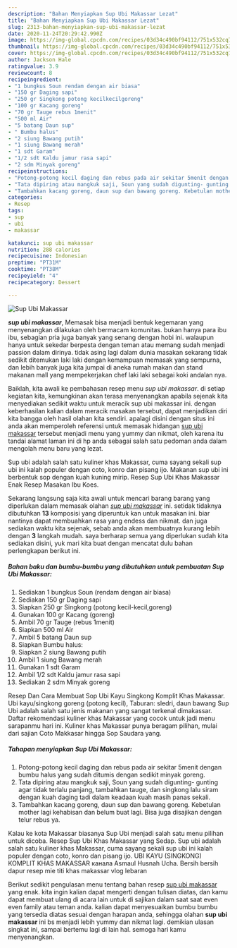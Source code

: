 ```yaml
---
description: "Bahan Menyiapkan Sup Ubi Makassar Lezat"
title: "Bahan Menyiapkan Sup Ubi Makassar Lezat"
slug: 2313-bahan-menyiapkan-sup-ubi-makassar-lezat
date: 2020-11-24T20:29:42.990Z
image: https://img-global.cpcdn.com/recipes/03d34c490bf94112/751x532cq70/sup-ubi-makassar-foto-resep-utama.jpg
thumbnail: https://img-global.cpcdn.com/recipes/03d34c490bf94112/751x532cq70/sup-ubi-makassar-foto-resep-utama.jpg
cover: https://img-global.cpcdn.com/recipes/03d34c490bf94112/751x532cq70/sup-ubi-makassar-foto-resep-utama.jpg
author: Jackson Hale
ratingvalue: 3.9
reviewcount: 8
recipeingredient:
- "1 bungkus Soun rendam dengan air biasa"
- "150 gr Daging sapi"
- "250 gr Singkong potong kecilkecilgoreng"
- "100 gr Kacang goreng"
- "70 gr Tauge rebus 1menit"
- "500 ml Air"
- "5 batang Daun sup"
- " Bumbu halus"
- "2 siung Bawang putih"
- "1 siung Bawang merah"
- "1 sdt Garam"
- "1/2 sdt Kaldu jamur rasa sapi"
- "2 sdm Minyak goreng"
recipeinstructions:
- "Potong-potong kecil daging dan rebus pada air sekitar 5menit dengan bumbu halus yang sudah ditumis dengan sedikit minyak goreng."
- "Tata dipiring atau mangkuk saji, Soun yang sudah digunting- gunting agar tidak terlalu panjang, tambahkan tauge, dan singkong lalu siram dengan kuah daging tadi dalam keadaan kuah masih panas sekali."
- "Tambahkan kacang goreng, daun sup dan bawang goreng. Kebetulan mother lagi kehabisan dan belum buat lagi. Bisa juga disajikan dengan telur rebus ya."
categories:
- Resep
tags:
- sup
- ubi
- makassar

katakunci: sup ubi makassar 
nutrition: 288 calories
recipecuisine: Indonesian
preptime: "PT31M"
cooktime: "PT38M"
recipeyield: "4"
recipecategory: Dessert

---
```



![Sup Ubi Makassar](https://img-global.cpcdn.com/recipes/03d34c490bf94112/751x532cq70/sup-ubi-makassar-foto-resep-utama.jpg)

<b><i>sup ubi makassar</i></b>, Memasak bisa menjadi bentuk kegemaran yang menyenangkan dilakukan oleh bermacam komunitas. bukan hanya para ibu ibu, sebagian pria juga banyak yang senang dengan hobi ini. walaupun hanya untuk sekedar berpesta dengan teman atau memang sudah menjadi passion dalam dirinya. tidak asing lagi dalam dunia masakan sekarang tidak sedikit ditemukan laki laki dengan kemampuan memasak yang sempurna, dan lebih banyak juga kita jumpai di aneka rumah makan dan stand makanan mall yang mempekerjakan chef laki laki sebagai koki andalan nya.

Baiklah, kita awali ke pembahasan resep menu <i>sup ubi makassar</i>. di setiap kegiatan kita, kemungkinan akan terasa menyenangkan apabila sejenak kita menyediakan sedikit waktu untuk meracik sup ubi makassar ini. dengan keberhasilan kalian dalam meracik masakan tersebut, dapat menjadikan diri kita bangga oleh hasil olahan kita sendiri. apalagi disini dengan situs ini anda akan memperoleh referensi untuk memasak hidangan <u>sup ubi makassar</u> tersebut menjadi menu yang yummy dan nikmat, oleh karena itu tandai alamat laman ini di hp anda sebagai salah satu pedoman anda dalam mengolah menu baru yang lezat.

Sup ubi adalah salah satu kuliner khas Makassar, cuma sayang sekali sup ubi ini kalah populer dengan coto, konro dan pisang ijo. Makanan sup ubi ini berbentuk sop dengan kuah kuning mirip. Resep Sup Ubi Khas Makassar Enak Resep Masakan Ibu Koes.


Sekarang langsung saja kita awali untuk mencari barang barang yang diperlukan dalam memasak olahan <u><i>sup ubi makassar</i></u> ini. setidak tidaknya dibutuhkan <b>13</b> komposisi yang diperuntuk kan untuk masakan ini. biar nantinya dapat membuahkan rasa yang endess dan nikmat. dan juga sediakan waktu kita sejenak, sebab anda akan membuatnya kurang lebih dengan <b>3</b> langkah mudah. saya berharap semua yang diperlukan sudah kita sediakan disini, yuk mari kita buat dengan mencatat dulu bahan perlengkapan berikut ini.

<!--inarticleads1-->

##### Bahan baku dan bumbu-bumbu yang dibutuhkan untuk pembuatan Sup Ubi Makassar:

1. Sediakan 1 bungkus Soun (rendam dengan air biasa)
1. Sediakan 150 gr Daging sapi
1. Siapkan 250 gr Singkong (potong kecil-kecil,goreng)
1. Gunakan 100 gr Kacang (goreng)
1. Ambil 70 gr Tauge (rebus 1menit)
1. Siapkan 500 ml Air
1. Ambil 5 batang Daun sup
1. Siapkan  Bumbu halus:
1. Siapkan 2 siung Bawang putih
1. Ambil 1 siung Bawang merah
1. Gunakan 1 sdt Garam
1. Ambil 1/2 sdt Kaldu jamur rasa sapi
1. Sediakan 2 sdm Minyak goreng


Resep Dan Cara Membuat Sop Ubi Kayu Singkong Komplit Khas Makassar. Ubi kayu/singkong goreng (potong kecil), Taburan: sledri, daun bawang Sup Ubi adalah salah satu jenis makanan yang sangat terkenal dimakassar. Daftar rekomendasi kuliner khas Makassar yang cocok untuk jadi menu sarapanmu hari ini. Kuliner khas Makassar punya beragam pilihan, mulai dari sajian Coto Makkasar hingga Sop Saudara yang. 

<!--inarticleads2-->

##### Tahapan menyiapkan Sup Ubi Makassar:

1. Potong-potong kecil daging dan rebus pada air sekitar 5menit dengan bumbu halus yang sudah ditumis dengan sedikit minyak goreng.
1. Tata dipiring atau mangkuk saji, Soun yang sudah digunting- gunting agar tidak terlalu panjang, tambahkan tauge, dan singkong lalu siram dengan kuah daging tadi dalam keadaan kuah masih panas sekali.
1. Tambahkan kacang goreng, daun sup dan bawang goreng. Kebetulan mother lagi kehabisan dan belum buat lagi. Bisa juga disajikan dengan telur rebus ya.


Kalau ke kota Makassar biasanya Sup Ubi menjadi salah satu menu pilihan untuk dicoba. Resep Sup Ubi Khas Makassar yang Sedap. Sup ubi adalah salah satu kuliner khas Makassar, cuma sayang sekali sup ubi ini kalah populer dengan coto, konro dan pisang ijo. UBI KAYU (SINGKONG) KOMPLIT KHAS MAKASSAR канала Asmaul Husnah Ucha. Bersih bersih dapur resep mie titi khas makassar vlog lebaran 

Berikut sedikit pengulasan menu tentang bahan resep <u>sup ubi makassar</u> yang enak. kita ingin kalian dapat mengerti dengan tulisan diatas, dan kamu dapat membuat ulang di acara lain untuk di sajikan dalam saat saat even even family atau teman anda. kalian dapat menyesuaikan bumbu bumbu yang tersedia diatas sesuai dengan harapan anda, sehingga olahan <b>sup ubi makassar</b> ini bs menjadi lebih yummy dan nikmat lagi. demikian ulasan singkat ini, sampai bertemu lagi di lain hal. semoga hari kamu menyenangkan.
